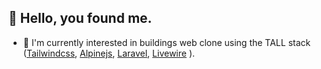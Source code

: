 ##  👋 Hello, you found me.

- 👾 I'm currently interested in buildings web clone using the TALL stack ([Tailwindcss](https://tailwindcss.com/), [Alpinejs](https://github.com/alpinejs/alpine/), [Laravel](https://laravel.com/), [Livewire](https://laravel-livewire.com/) ).

<!-- 
My GitHub stats (powered by [github-readme-stats](https://github.com/anuraghazra/github-readme-stats)):

[![github stats](https://github-readme-stats.vercel.app/api?username=josuapsianturi&show_icons=true&hide_title=true&hide_border=true)](https://josua.netlify.com) -->
<!-- 
## Support Me:
- [Saweria](https://saweria.co/overlays/qr?streamKey=25943564e36eda9f89ae4cb3f1a3cb06&backgroundColor=%237ed321FF&barcodeColor=%23000&username=josuapsianturi) -->
